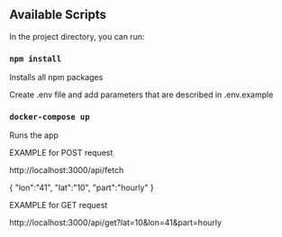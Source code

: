 ## Available Scripts

In the project directory, you can run:

### `npm install`

Installs all npm packages

Create .env file and add parameters that are described in .env.example

### `docker-compose up`

Runs the app

EXAMPLE for POST request

http://localhost:3000/api/fetch

{
    "lon":"41",
    "lat":"10",
    "part":"hourly"
}

EXAMPLE for GET request

http://localhost:3000/api/get?lat=10&lon=41&part=hourly
